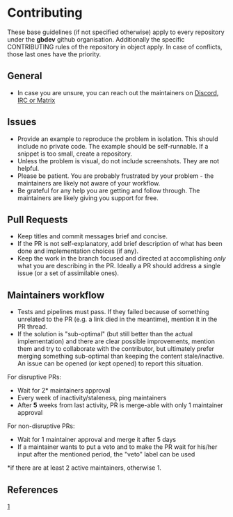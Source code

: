# Contributing

These base guidelines (if not specified otherwise) apply to every repository under the **gbdev** github organisation. Additionally the specific CONTRIBUTING rules of the repository in object apply. In case of conflicts, those last ones have the priority.

## General

- In case you are unsure, you can reach out the maintainers on [Discord, IRC or Matrix](https://gbdev.io/chat.html)

## Issues

- Provide an example to reproduce the problem in isolation. This should include no private code. The example should be self-runnable. If a snippet is too small, create a repository.
- Unless the problem is visual, do not include screenshots. They are not helpful.
- Please be patient. You are probably frustrated by your problem - the maintainers are likely not aware of your workflow.
- Be grateful for any help you are getting and follow through. The maintainers are likely giving you support for free.

## Pull Requests

- Keep titles and commit messages brief and concise.
- If the PR is not self-explanatory, add brief description of what has been done and implementation choices (if any).
- Keep the work in the branch focused and directed at accomplishing *only* what you are describing in the PR. Ideally a PR should address a single issue (or a set of assimilable ones).

## Maintainers workflow

- Tests and pipelines must pass. If they failed because of something unrelated to the PR (e.g. a link died in the meantime), mention it in the PR thread.
- If the solution is "sub-optimal" (but still better than the actual implementation) and there are clear possible improvements, mention them and try to collaborate with the contributor, but ultimately prefer merging something sub-optimal than keeping the content stale/inactive. An issue can be opened (or kept opened) to report this situation.

For disruptive PRs:

- Wait for 2* maintainers approval
- Every week of inactivity/staleness, ping maintainers
- After **5** weeks from last activity, PR is merge-able with only 1 maintainer approval

For non-disruptive PRs:

- Wait for 1 maintainer approval and merge it after 5 days
- If a maintainer wants to put a veto and to make the PR wait for his/her input after the mentioned period, the "veto" label can be used

*if there are at least 2 active maintainers, otherwise 1.

## References

[1](https://twitter.com/matteocollina/status/1359087694375174145)
